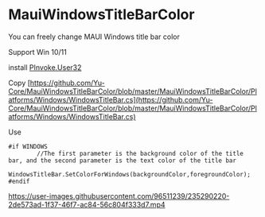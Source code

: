 # MauiWindowsTitleBarColor

You can freely change MAUI Windows title bar color

Support Win 10/11

install [PInvoke.User32](https://www.nuget.org/packages/PInvoke.User32/0.7.124)

Copy [https://github.com/Yu-Core/MauiWindowsTitleBarColor/blob/master/MauiWindowsTitleBarColor/Platforms/Windows/WindowsTitleBar.cs](https://github.com/Yu-Core/MauiWindowsTitleBarColor/blob/master/MauiWindowsTitleBarColor/Platforms/Windows/WindowsTitleBar.cs)

Use
```
#if WINDOWS
        //The first parameter is the background color of the title bar, and the second parameter is the text color of the title bar
        WindowsTitleBar.SetColorForWindows(backgroundColor,foregroundColor);
#endif
```

https://user-images.githubusercontent.com/96511239/235290220-2de573ad-1f37-46f7-ac84-56c804f333d7.mp4
